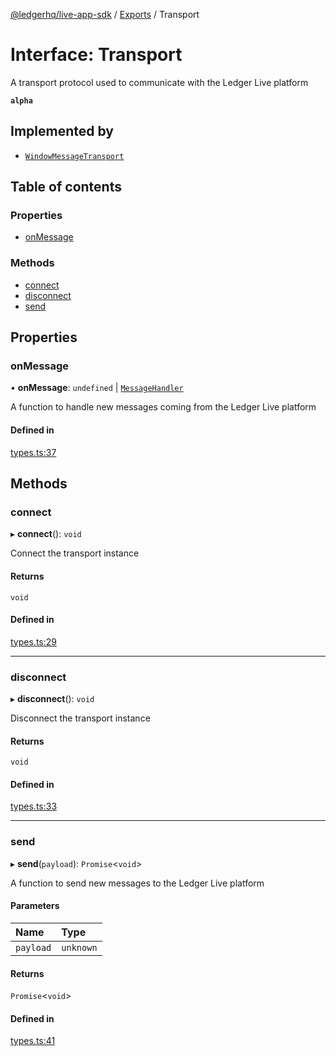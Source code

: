 [@ledgerhq/live-app-sdk](../README.md) / [Exports](../modules.md) / Transport

# Interface: Transport

A transport protocol used to communicate with the Ledger Live platform

**`alpha`**

## Implemented by

- [`WindowMessageTransport`](../classes/WindowMessageTransport.md)

## Table of contents

### Properties

- [onMessage](Transport.md#onmessage)

### Methods

- [connect](Transport.md#connect)
- [disconnect](Transport.md#disconnect)
- [send](Transport.md#send)

## Properties

### onMessage

• **onMessage**: `undefined` \| [`MessageHandler`](../modules.md#messagehandler)

A function to handle new messages coming from the Ledger Live platform

#### Defined in

[types.ts:37](https://github.com/LedgerHQ/live-app-sdk/blob/1d8d8d5/src/types.ts#L37)

## Methods

### connect

▸ **connect**(): `void`

Connect the transport instance

#### Returns

`void`

#### Defined in

[types.ts:29](https://github.com/LedgerHQ/live-app-sdk/blob/1d8d8d5/src/types.ts#L29)

___

### disconnect

▸ **disconnect**(): `void`

Disconnect the transport instance

#### Returns

`void`

#### Defined in

[types.ts:33](https://github.com/LedgerHQ/live-app-sdk/blob/1d8d8d5/src/types.ts#L33)

___

### send

▸ **send**(`payload`): `Promise`<`void`\>

A function to send new messages to the Ledger Live platform

#### Parameters

| Name | Type |
| :------ | :------ |
| `payload` | `unknown` |

#### Returns

`Promise`<`void`\>

#### Defined in

[types.ts:41](https://github.com/LedgerHQ/live-app-sdk/blob/1d8d8d5/src/types.ts#L41)
